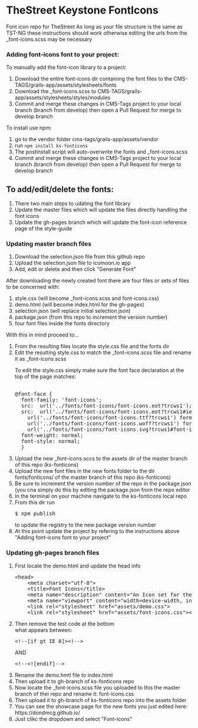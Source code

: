 # TheStreet Keystone FontIcons
Font icon repo for TheStreet
As long as your file structure is the same as TST-NG these instructions should work otherwise editing the urls from the _font-icons.scss may be necessary

<h3>Adding font-icons font to your project:</h3>

To manually add the font-icon library to a project:
<ol>
<li>Download the entire font-icons dir containing the font files to the CMS-TAGS/grails-app/assets/stylesheets/fonts</li>
<li>Download the _font-icons.scss to CMS-TAGS/grails-app/assets/stylesheets/styles/modules</li>
<li>Commit and merge these changes in CMS-Tags project to your local branch (branch from develop) then open a Pull Request for merge to develop branch</li>
</ol>

To install use npm:
<ol>
<li>go to the vendor folder cms-tags/grails-app/assets/vendor</li>
<li>run <code>npm install ks-fonticons</code></li>
<li>The postinstall script will auto-overwrite the fonts and _font-icons.scss</li>
<li>Commit and merge these changes in CMS-Tags project to your local branch (branch from develop) then open a Pull Request for merge to develop branch</li>
</ol>

<h2>To add/edit/delete the fonts:</h2> 
<ol>
<li>There two main steps to udating the font library</li>
<li>Update the master files which will update the files directly handling the font icons</li>
<li>Update the gh-pages branch which will update the font-icon reference page of the style-guide</li>
</ol>


<h3>Updating master branch files</h3>

<ol>
<li>Download the selection.json file from this github repo</li>
<li>Upload the selection.json file to icomoon.io app</li>
<li>Add, edit or delete and then click "Generate Font"</li>
</ol>

After downloading the newly created font there are four files or sets of files to be concerned with:
<ol>
<li>style.css (will become _font-icons.scss and font-icons.css)</li>
<li>demo.html (will become index.html for the gh-pages)</li>
<li>selection.json (will replace initial selection.json)</li>
<li>package.json (from this repo to increment the version number)</li>
<li>four font files inside the fonts directory</li>
</ol>
With this in mind proceed to...
<ol>
<li>From the resulting files locate the style.css file and the fonts dir</li>
<li>Edit the resulting style.css to match the _font-icons.scss file and rename it as _font-icons.scss</li>
<p>
To edit the style.css simply make sure the font face declaration at the top of the page matches:<br><br>
<pre>@font-face {
  font-family: 'font-icons';
  src:  url('../fonts/font-icons/font-icons.eot?trcws1');
  src:  url('../fonts/font-icons/font-icons.eot?trcws1#iefix') format('embedded-opentype'),
    url('../fonts/font-icons/font-icons.ttf?trcws1') format('truetype'),
    url('../fonts/font-icons/font-icons.woff?trcws1') format('woff'),
    url('../fonts/font-icons/font-icons.svg?trcws1#font-icons') format('svg');
  font-weight: normal;
  font-style: normal;
  }</pre>
</p>
<li>Upload the new _font-icons.sccs to the assets dir of the master branch of this repo (ks-fonticons)</li>
<li>Upload the new font files in the new fonts folder to the dir fonts/fonticons/ of the master branch of this repo (ks-fonticons)</li>
<li>Be sure to increment the version number of the repo in the package json (you cna simply do this by editing the package.json from the repo editor</li>
<li>In the terminal on your machine navigate to the ks-fonticons local repo</li>
<li>From this dir run <pre>$ npm publish</pre> to update the registry to the new package version number</li>
<li>At this point update the project by refering to the instructions above "Adding font-icons font to your project"</li>
</ol>

<h3>Updating gh-pages branch files</h3>

<ol>
<li>First locate the demo.html and update the head info<br>
<pre>&#x3C;head&#x3E;
    &#x3C;meta charset=&#x22;utf-8&#x22;&#x3E;
    &#x3C;title&#x3E;Font Icons&#x3C;/title&#x3E;
    &#x3C;meta name=&#x22;description&#x22; content=&#x22;An Icon set for the street&#x22;&#x3E;
    &#x3C;meta name=&#x22;viewport&#x22; content=&#x22;width=device-width, initial-scale=1&#x22;&#x3E;
    &#x3C;link rel=&#x22;stylesheet&#x22; href=&#x22;assets/demo.css&#x22;&#x3E;
    &#x3C;link rel=&#x22;stylesheet&#x22; href=&#x22;assets/font-icons.css&#x22;&#x3E;&#x3C;/head&#x3E;</pre>
</li>
<li>Then remove the test code at the bottom<br>
what appears between:
<pre>
&#x3C;!--[if gt IE 8]&#x3E;&#x3C;!--&#x3E;
</pre>
AND
<pre>
&#x3C;!--&#x3C;![endif]--&#x3E;
</pre>
    
</li>
<li>Rename the demo.hmtl file to index.html</li>
<li>Then upload it to gh-branch of ks-fonticons repo</li>
<li>Now locate the _font-icons.scss file you uploaded to this the master branch of thei repo and rename it: font-icons.css</li>
<li>Then upload it to gh-branch of ks-fonticons repo into the assets folder</li>
<li>You can see the showcase page for the new fonts you just edited here: https://dondmcg.github.io/</li>
<li>Just clikc the dropdown and select "Font-icons"</li>
</ol>
